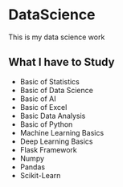 # DataScience
This is my data science work

##  What I have to Study
*  Basic of Statistics
*  Basic of Data Science
*  Basic of AI
*  Basic of Excel
*  Basic Data Analysis
*  Basic of Python
*  Machine Learning Basics
*  Deep Learning Basics
*  Flask Framework
*  Numpy
*  Pandas
*  Scikit-Learn
